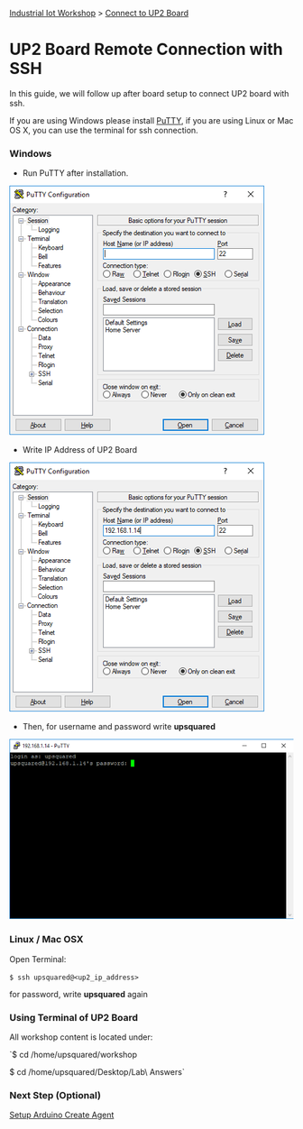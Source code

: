 [Industrial Iot Workshop](https://github.com/SSG-DRD-IOT/Industrial-IoT-Workshop) > [Connect to UP2 Board](up2-board-connect.md)

# UP2 Board Remote Connection with SSH

In this guide, we will follow up after board setup to connect UP2 board with ssh.

If you are using Windows please install [PuTTY](https://putty.org), if you are using Linux or Mac OS X, you can use the terminal for ssh connection.

### Windows 

  - Run PuTTY after installation.

![](./images/putty.png) 

  - Write IP Address of UP2 Board

![](./images/putty2.png) 

  - Then, for username and password write **upsquared**

![](./images/putty3.png) 

### Linux / Mac OSX

Open Terminal:

`$ ssh upsquared@<up2_ip_address>`

for password, write **upsquared** again

### Using Terminal of UP2 Board

All workshop content is located under:

`$ cd /home/upsquared/workshop

 $ cd /home/upsquared/Desktop/Lab\ Answers`

### Next Step (Optional)

[Setup Arduino Create Agent](setup-arduino-create-agent.md)
